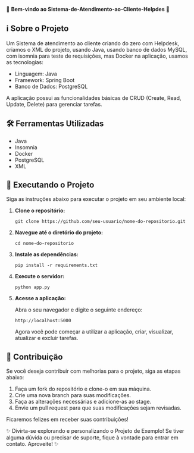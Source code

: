  🎉 **Bem-vindo ao Sistema-de-Atendimento-ao-Cliente-Helpdes** 🚀

## ℹ️ Sobre o Projeto

Um Sistema de atendimento ao cliente criando do zero com Helpdesk, criamos o XML do projeto, usando Java, usando banco de dados MySQL, com isomnia para teste de requisições, mas Docker na aplicação, usamos as tecnologias:

- Linguagem: Java
- Framework: Spring Boot
- Banco de Dados: PostgreSQL

A aplicação possui as funcionalidades básicas de CRUD (Create, Read, Update, Delete) para gerenciar tarefas.

## 🛠️ Ferramentas Utilizadas

- Java
- Insomnia
- Docker
- PostgreSQL
- XML


## 🚀 Executando o Projeto

Siga as instruções abaixo para executar o projeto em seu ambiente local:

1. **Clone o repositório:**

   ```
   git clone https://github.com/seu-usuario/nome-do-repositorio.git
   ```

2. **Navegue até o diretório do projeto:**

   ```
   cd nome-do-repositorio
   ```

3. **Instale as dependências:**

   ```
   pip install -r requirements.txt
   ```

4. **Execute o servidor:**

   ```
   python app.py
   ```

5. **Acesse a aplicação:**

   Abra o seu navegador e digite o seguinte endereço:

   ```
   http://localhost:5000
   ```

   Agora você pode começar a utilizar a aplicação, criar, visualizar, atualizar e excluir tarefas.

## 📝 Contribuição

Se você deseja contribuir com melhorias para o projeto, siga as etapas abaixo:

1. Faça um fork do repositório e clone-o em sua máquina.
2. Crie uma nova branch para suas modificações.
3. Faça as alterações necessárias e adicione-as ao stage.
4. Envie um pull request para que suas modificações sejam revisadas.

Ficaremos felizes em receber suas contribuições!

✨ Divirta-se explorando e personalizando o Projeto de Exemplo! Se tiver alguma dúvida ou precisar de suporte, fique à vontade para entrar em contato. Aproveite! ✨
